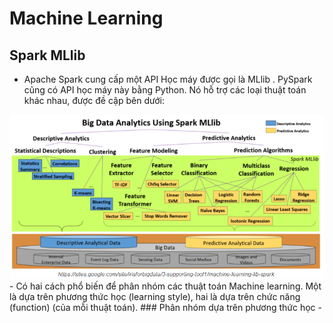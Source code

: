 # Machine Learning
## Spark MLlib
  - Apache Spark cung cấp một API Học máy được gọi là MLlib . PySpark cũng có API học máy này bằng Python. Nó hỗ trợ các loại thuật toán khác nhau, được đề cập bên dưới:

  <img src="https://github.com/vannam272008/Big_Data/blob/main/Machine%20Learning/1.PNG">
  - Có hai cách phổ biến để phân nhóm các thuật toán Machine learning. Một là dựa trên phương thức học (learning style), hai là dựa trên chức năng (function) (của mỗi thuật toán).
  ### Phân nhóm dựa trên phương thức học
  - 
